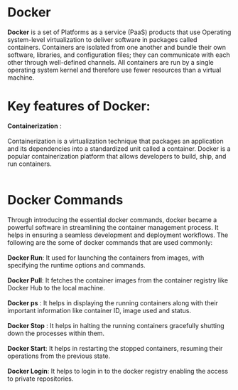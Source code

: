 # Docker
**Docker** is a set of Platforms as a service (PaaS) products that use Operating system-level virtualization to deliver software in packages called containers. Containers are isolated from one another and bundle their own software, libraries, and configuration files; they can communicate with each other through well-defined channels. All containers are run by a single operating system kernel and therefore use fewer resources than a virtual machine.
# Key features of Docker:
**Containerization** :<br/>
<br/>
Containerization is a virtualization technique that packages an application and its dependencies into a standardized unit called a container. Docker is a popular containerization platform that allows developers to build, ship, and run containers. <br/>
<br/>
# Docker Commands
Through introducing the essential docker commands, docker became a powerful software in streamlining the container management process. It helps in ensuring a seamless development and deployment workflows. The following are the some of docker commands that are used commonly:
<br/>
<br/>
**Docker Run**: It used for launching the containers from images, with specifying the runtime options and commands.<br/>
<br/>
**Docker Pull**: It fetches the container images from the container registry like Docker Hub to the local machine.<br/>
<br/>
**Docker ps** : It helps in displaying the running containers along with their important information like container ID, image used and status.<br/>
<br/>
**Docker Stop** : It helps in halting the running containers gracefully shutting down the processes within them.<br/>
<br/>
**Docker Start**: It helps in restarting the stopped containers, resuming their operations from the previous state.<br/>
<br/>
**Docker Login**: It helps to login in to the docker registry enabling the access to private repositories.<br/>
<br/>
